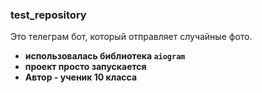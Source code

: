 ### test_repository

Это телеграм бот, который отправляет случайные фото.

* **использовалась библиотека `aiogram`** 
* **проект просто запускается**
* **Автор - ученик 10 класса**
